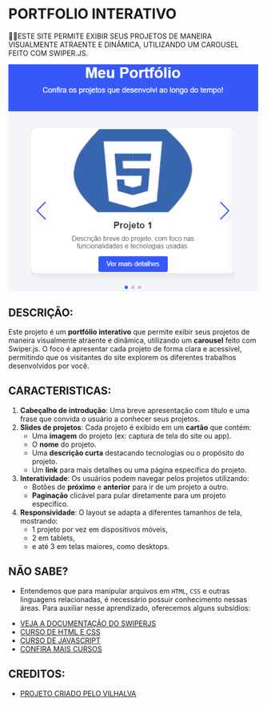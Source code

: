 # PORTFOLIO INTERATIVO
👨‍💻ESTE SITE PERMITE EXIBIR SEUS PROJETOS DE MANEIRA VISUALMENTE ATRAENTE E DINÂMICA, UTILIZANDO UM CAROUSEL FEITO COM SWIPER.JS.

<img src="FOTO.png" align="center" width="500"> <br>

## DESCRIÇÃO:
Este projeto é um **portfólio interativo** que permite exibir seus projetos de maneira visualmente atraente e dinâmica, utilizando um **carousel** feito com Swiper.js. O foco é apresentar cada projeto de forma clara e acessível, permitindo que os visitantes do site explorem os diferentes trabalhos desenvolvidos por você.

## CARACTERISTICAS:
1. **Cabeçalho de introdução**: Uma breve apresentação com título e uma frase que convida o usuário a conhecer seus projetos.
2. **Slides de projetos**: Cada projeto é exibido em um **cartão** que contém:
   - Uma **imagem** do projeto (ex: captura de tela do site ou app).
   - O **nome** do projeto.
   - Uma **descrição curta** destacando tecnologias ou o propósito do projeto.
   - Um **link** para mais detalhes ou uma página específica do projeto.
3. **Interatividade**: Os usuários podem navegar pelos projetos utilizando:
   - Botões de **próximo** e **anterior** para ir de um projeto a outro.
   - **Paginação** clicável para pular diretamente para um projeto específico.
4. **Responsividade**: O layout se adapta a diferentes tamanhos de tela, mostrando:
   - 1 projeto por vez em dispositivos móveis,
   - 2 em tablets,
   - e até 3 em telas maiores, como desktops.

## NÃO SABE?
- Entendemos que para manipular arquivos em `HTML`, `CSS` e outras linguagens relacionadas, é necessário possuir conhecimento nessas áreas. Para auxiliar nesse aprendizado, oferecemos alguns subsidios:
* [VEJA A DOCUMENTAÇÃO DO SWIPERJS](https://swiperjs.com/)
* [CURSO DE HTML E CSS](https://github.com/VILHALVA/CURSO-DE-HTML-E-CSS)
* [CURSO DE JAVASCRIPT](https://github.com/VILHALVA/CURSO-DE-JAVASCRIPT)
* [CONFIRA MAIS CURSOS](https://github.com/VILHALVA?tab=repositories&q=+topic:CURSO)

## CREDITOS:
- [PROJETO CRIADO PELO VILHALVA](https://github.com/VILHALVA)